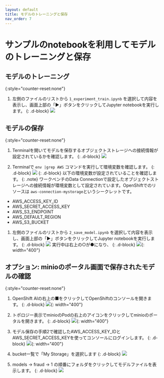 ```yaml
---
layout: default
title: モデルのトレーニングと保存
nav_order: 7
---
```


# サンプルのnotebookを利用してモデルのトレーニングと保存



## モデルのトレーニング

{:style="counter-reset:none"}
1. 左側のファイルのリストから `1_experiment_train.ipynb` を選択して内容を表示し、画面上部の「▶️」ボタンをクリックしてJupyter notebookを実行します。
{: .d-block}
![](../../assets/oai_notebook_run_1.png)


## モデルの保存

{:style="counter-reset:none"}
1. Terminalを開いてモデルを保存するオブジェクトストレージへの接続情報が設定されているかを確認します。
{: .d-block}
![](../../assets/oai_notebook_open_terminal.png)


1. Terminalで `env |grep AWS` コマンドを実行して環境変数を確認します。
{: .d-block}
![](../../assets/oai_notebook_verify_envval.png)
{: .d-block}
以下の環境変数が設定されていることを確認します。
{: .note}
ワークベンチのData Connectionで設定したオブジェクトストレージへの接続情報が環境変数として設定されています。OpenShiftでのリソースは `aws-connection-mystorage`というシークレットです。
* AWS_ACCESS_KEY_ID
* AWS_SECRET_ACCESS_KEY
* AWS_S3_ENDPOINT
* AWS_DEFAULT_REGION
* AWS_S3_BUCKET



1. 左側のファイルのリストから `2_save_model.ipynb` を選択して内容を表示し、画面上部の「▶️」ボタンをクリックしてJupyter notebookを実行します。
{: .d-block}
![](../../assets/oai_notebook_run2.png)
実行中は右上の○が●になり、
{: .d-block}
![](../../assets/oai_notebook_run2_status.png){: width="400"}

## オプション: minioのポータル画面で保存されたモデルの確認
{:style="counter-reset:none"}
1. OpenShift AIの右上の■をクリックしてOpenShiftのコンソールを開きます。
{: .d-block}
![](../../assets/ocp_open_console.png){: width="400"}


1. トポロジー表示でminioのPodの右上のアイコンをクリックしてminioのポータルを開きます。
{: .d-block}
![](../../assets/ocp_open_minio_url.png){: width="400"}

1. モデル保存の手順2で確認したAWS_ACCESS_KEY_IDとAWS_SECRET_ACCESS_KEYを使ってコンソールにログインします。
{: .d-block}
![](../../assets/minio_login.png){: width="400"}

1. bucket一覧で「My Storage」を選択します
{: .d-block}
![](../../assets/minio_list_bucket.png)

1. models → fraud → 1 の順番にフォルダをクリックしてモデルファイルを表示します。
{: .d-block}
![](../../assets/minio_show_model.png)